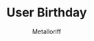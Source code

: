 ---
title: User Birthday
author: Metalloriff
description_markdown: >-
  Allows you to set birthdays for users and get notified when it's a user's birthday.
github: https://github.com/Metalloriff/
download: https://github.com/Metalloriff/BetterDiscordPlugins/blob/master/UserBirthdays.plugin.js
support: https://discord.gg/yNqzuJa
tags:
images:
  - name: User Birthday Preview
    image: https://i.imgur.com/9pDhYlm.png
  - name: User Birthday Preview - Birthday Popup with Description
    image: https://i.imgur.com/RqPbbgS.png
  - name: User Birthday Preview - Add Birthday
    image: https://i.imgur.com/s4Dgsxf.png
layout: product
---